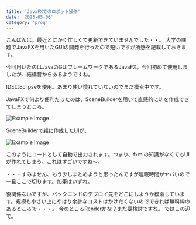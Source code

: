 ```yaml
---
title: 'JavaFXでのロボット操作'
date: '2023-05-06'
category: 'prog'
---
```

こんばんは。最近とにかく忙しくて更新できていませんでした・・。
大学の課題でJavaFXを用いたGUIの開発を行ったので短いですが所感を記載しておきます。

今回用いたのはJavaのGUIフレームワークであるJavaFX。今回初めて使用しましたが、結構昔からあるようですね。

IDEはEclipseを使用。あまり使い慣れていないのでまだ模索中です。

JavaFXで何より便利だったのは、SceneBuilderを用いて直感的にUIを作成できてしまうところ。

![Example Image](/images/SceneBuilder.png)

SceneBuilderで雑に作成したUIが、

![Example Image](/images/fxml.png)

このようにコードとして自動で出力されます。つまり、fxmlの知識がなくてもUIが作れてしまう。これはすごいですね～。




・・・すみません、もう少しまとめようと思ったんですが睡眠時間がヤバいので一旦ここで切ります。加筆はいずれ。

後関係ないですが、バックエンドのデプロイ先をどこにしようか模索しています。規模も小さい上にやはり余計なコストはかけたくないのでできれば無料枠のあるところで・・・。
今のところRenderかな？まだ要検討ですね。
ではこの辺で。
